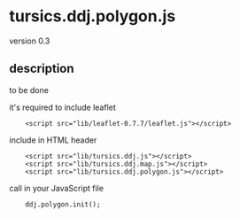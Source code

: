 # tursics.ddj.polygon.js

version 0.3

## description

to be done

it's required to include leaflet
```
	<script src="lib/leaflet-0.7.7/leaflet.js"></script>
```

include in HTML header
```
	<script src="lib/tursics.ddj.js"></script>
	<script src="lib/tursics.ddj.map.js"></script>
	<script src="lib/tursics.ddj.polygon.js"></script>
```


call in your JavaScript file
```
	ddj.polygon.init();
```
